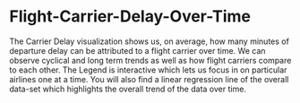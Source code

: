 # Flight-Carrier-Delay-Over-Time
The Carrier Delay visualization shows us, on average, how many minutes of departure delay can be attributed to a flight carrier over time. We can observe cyclical and long term trends as well as how flight carriers compare to each other. The Legend is interactive which lets us focus in on particular airlines one at a time. You will also find a linear regression line of the overall data-set which highlights the overall trend of the data over time.
